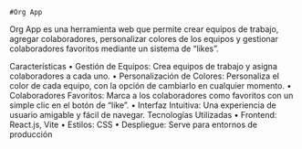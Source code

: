 	#Org App

Org App es una herramienta web que permite crear equipos de trabajo, agregar colaboradores, personalizar colores de los equipos y gestionar colaboradores favoritos mediante un sistema de “likes”.

Características
	•	Gestión de Equipos: Crea equipos de trabajo y asigna colaboradores a cada uno.
	•	Personalización de Colores: Personaliza el color de cada equipo, con la opción de cambiarlo en cualquier momento.
	•	Colaboradores Favoritos: Marca a los colaboradores como favoritos con un simple clic en el botón de “like”.
	•	Interfaz Intuitiva: Una experiencia de usuario amigable y fácil de navegar.
Tecnologías Utilizadas
	•	Frontend: React.js, Vite
	•	Estilos: CSS
	•	Despliegue: Serve para entornos de producción
